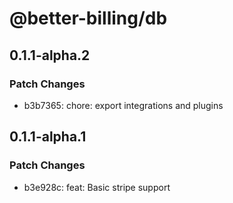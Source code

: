 # @better-billing/db

## 0.1.1-alpha.2

### Patch Changes

- b3b7365: chore: export integrations and plugins

## 0.1.1-alpha.1

### Patch Changes

- b3e928c: feat: Basic stripe support
